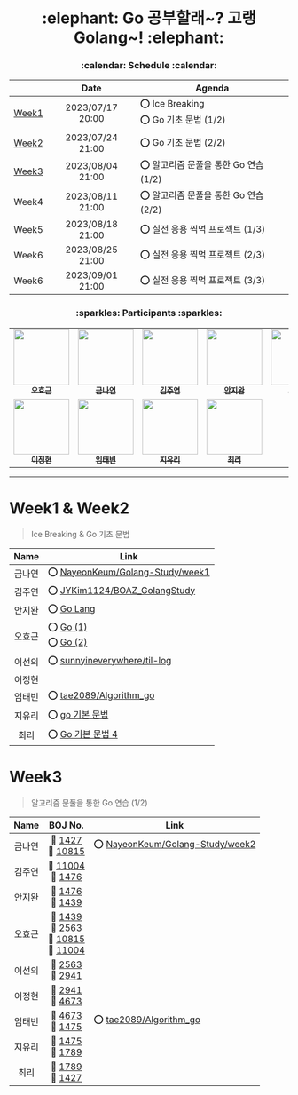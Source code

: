 <h1 align='center'>:elephant: Go 공부할래~? 고랭Golang~! :elephant:</h1>

<h3 align='center'>:calendar: Schedule :calendar:</h3>

<div align='center'>

||Date|Agenda|
|:-:|:-:|-|
|[Week1](https://github.com/BOAZ-bigdata/23_2_Golang#week1--week2)|2023/07/17 20:00|:o: Ice Breaking</br>:o: Go 기초 문법 (1/2)|
|[Week2](https://github.com/BOAZ-bigdata/23_2_Golang#week1--week2)|2023/07/24 21:00|:o: Go 기초 문법 (2/2)|
|[Week3](https://github.com/BOAZ-bigdata/23_2_Golang#week3)|2023/08/04 21:00|:o: 알고리즘 문풀을 통한 Go 연습 (1/2)|
|Week4|2023/08/11 21:00|:o: 알고리즘 문풀을 통한 Go 연습 (2/2)|
|Week5|2023/08/18 21:00|:o: 실전 응용 찍먹 프로젝트 (1/3)|
|Week6|2023/08/25 21:00|:o: 실전 응용 찍먹 프로젝트 (2/3)|
|Week6|2023/09/01 21:00|:o: 실전 응용 찍먹 프로젝트 (3/3)|

</div>

<h3 align='center'>:sparkles: Participants :sparkles:</h3>

<table align='center'>
    <tbody>
        <tr>
            <td align="center" valign="top" width="14.28%"><a href="https://github.com/Zerohertz"><img src="https://avatars.githubusercontent.com/u/42334717?v=4" width="100px;"/><br/><sub><b>오효근</b></sub></a><br/></td>
            <td align="center" valign="top" width="14.28%"><a href="https://github.com/NayeonKeum"><img src="https://avatars.githubusercontent.com/u/68985625?v=4" width="100px;"/><br/><sub><b>금나연</b></sub></a><br/></td>
            <td align="center" valign="top" width="14.28%"><a href="https://github.com/JYKim1124"><img src="https://avatars.githubusercontent.com/u/123856816?v=4" width="100px;"/><br/><sub><b>김주연</b></sub></a><br/></td>
            <td align="center" valign="top" width="14.28%"><a href="https://github.com/synoti21"><img src="https://avatars.githubusercontent.com/u/58936172?v=4" width="100px;"/><br/><sub><b>안지완</b></sub></a><br/></td>
            <td align="center" valign="top" width="14.28%"><a href="https://github.com/sunnyineverywhere"><img src="https://avatars.githubusercontent.com/u/80109963?v=4" width="100px;"/><br/><sub><b>이선의</b></sub></a><br/></td>
        </tr>
        <tr>
            <td align="center" valign="top" width="14.28%"><a href="https://github.com/jeonghyeonee"><img src="https://avatars.githubusercontent.com/u/33801356?v=4" width="100px;"/><br/><sub><b>이정현</b></sub></a><br/></td>
            <td align="center" valign="top" width="14.28%"><a href="https://github.com/tae2089"><img src="https://avatars.githubusercontent.com/u/43431864?v=4" width="100px;"/><br/><sub><b>임태빈</b></sub></a><br/></td>
            <td align="center" valign="top" width="14.28%"><a href="https://github.com/ur2e"><img src="https://avatars.githubusercontent.com/u/45191069?v=4" width="100px;"/><br/><sub><b>지유리</b></sub></a><br/></td>
            <td align="center" valign="top" width="14.28%"><a href="https://github.com/ChoiRhee"><img src="https://avatars.githubusercontent.com/u/65180076?v=4" width="100px;"/><br/><sub><b>최리</b></sub></a><br/></td>
        </tr>
    </tbody>
</table>

---

# Week1 & Week2

> Ice Breaking & Go 기초 문법

<div align='center'>

|Name|Link|
|:-:|-|
|금나연|:o: [NayeonKeum/Golang-Study/week1](https://github.com/NayeonKeum/Golang-Study/blob/main/week1/README.md)|
|김주연|:o: [JYKim1124/BOAZ_GolangStudy](https://github.com/JYKim1124/BOAZ_GolangStudy)
|안지완|:o: [Go Lang](https://summer-carpenter-efa.notion.site/Go-Lang-755ce93a9daa48498d9315d1b911bbd1)
|오효근|:o: [Go (1)](https://zerohertz.github.io/go-1/)</br>:o: [Go (2)](https://zerohertz.github.io/go-2/)|
|이선의|:o: [sunnyineverywhere/til-log](https://github.com/sunnyineverywhere/til-log/blob/main/go/Grammar.md)|
|이정현||
|임태빈|:o: [tae2089/Algorithm_go](https://github.com/tae2089/Algorithm_go)|
|지유리|:o: [go 기본 문법](https://miniature-alfalfa-c84.notion.site/go-8d960f8ce1f24690ad7de316d2f05cc1)|
|최리|:o: [Go 기본 문법 4](https://rchoi-19-4-2.tistory.com/m/198)

</div>

# Week3

> 알고리즘 문풀을 통한 Go 연습 (1/2)

<div align='center'>

|Name|BOJ No.|Link|
|:-:|:-:|-|
|금나연|:hammer: [1427](https://www.acmicpc.net/problem/1427)<br>:hammer: [10815](https://www.acmicpc.net/problem/10815)|:o: [NayeonKeum/Golang-Study/week2](https://github.com/NayeonKeum/Golang-Study/blob/main/week2)|
|김주연|:hammer: [11004](https://www.acmicpc.net/problem/11004)<br>:hammer: [1476](https://www.acmicpc.net/problem/1476)||
|안지완|:hammer: [1476](https://www.acmicpc.net/problem/1476)<br>:hammer: [1439](https://www.acmicpc.net/problem/1439)||
|오효근|:hammer: [1439](https://www.acmicpc.net/problem/1439)<br>:hammer: [2563](https://www.acmicpc.net/problem/2563)<br>:hammer: [10815](https://www.acmicpc.net/problem/10815)<br>:hammer: [11004](https://www.acmicpc.net/problem/11004)||
|이선의|:hammer: [2563](https://www.acmicpc.net/problem/2563)<br>:hammer: [2941](https://www.acmicpc.net/problem/2941)||
|이정현|:hammer: [2941](https://www.acmicpc.net/problem/2941)<br>:hammer: [4673](https://www.acmicpc.net/problem/4673)||
|임태빈|:hammer: [4673](https://www.acmicpc.net/problem/4673)<br>:hammer: [1475](https://www.acmicpc.net/problem/1475)|:o: [tae2089/Algorithm_go](https://github.com/tae2089/Algorithm_go/tree/main/backjun)|
|지유리|:hammer: [1475](https://www.acmicpc.net/problem/1475)<br>:hammer: [1789](https://www.acmicpc.net/problem/1789)||
|최리|:hammer: [1789](https://www.acmicpc.net/problem/1789)<br>:hammer: [1427](https://www.acmicpc.net/problem/1427)||

</div>
